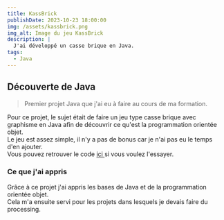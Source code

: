 ```yaml
---
title: KassBrick
publishDate: 2023-10-23 18:00:00
img: /assets/kassbrick.png
img_alt: Image du jeu KassBrick
description: |
  J'ai développé un casse brique en Java. 
tags:
  - Java
---
```


## Découverte de Java

> Premier projet Java que j'ai eu à faire au cours de ma formation.

Pour ce projet, le sujet était de faire un jeu type casse brique avec graphisme en Java afin de découvrir ce qu'est la programmation orientée objet. 
<br>
Le jeu est assez simple, il n'y a pas de bonus car je n'ai pas eu le temps d'en ajouter. 
<br>
Vous pouvez retrouver le code <a href="https://github.com/noahheinrich/KassBrick">ici </a> si vous voulez l'essayer.

### Ce que j'ai appris
Grâce à ce projet j'ai appris les bases de Java et de la programmation orientée objet. 
<br>
Cela m'a ensuite servi pour les projets dans lesquels je devais faire du processing. 